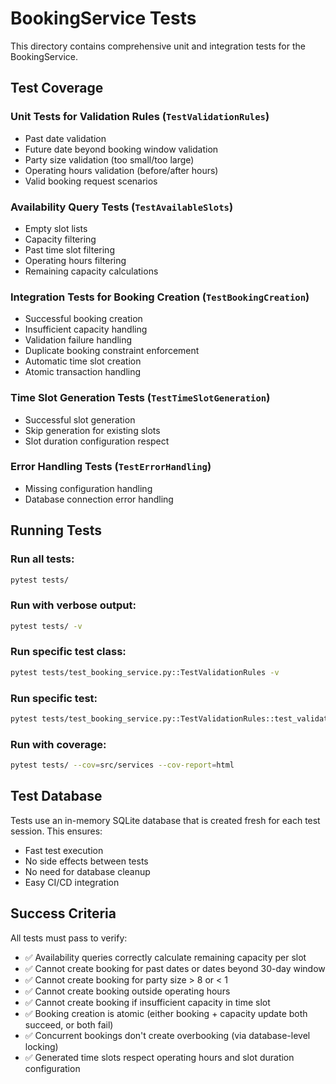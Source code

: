 # BookingService Tests

This directory contains comprehensive unit and integration tests for the BookingService.

## Test Coverage

### Unit Tests for Validation Rules (`TestValidationRules`)
- Past date validation
- Future date beyond booking window validation
- Party size validation (too small/too large)
- Operating hours validation (before/after hours)
- Valid booking request scenarios

### Availability Query Tests (`TestAvailableSlots`)
- Empty slot lists
- Capacity filtering
- Past time slot filtering
- Operating hours filtering
- Remaining capacity calculations

### Integration Tests for Booking Creation (`TestBookingCreation`)
- Successful booking creation
- Insufficient capacity handling
- Validation failure handling
- Duplicate booking constraint enforcement
- Automatic time slot creation
- Atomic transaction handling

### Time Slot Generation Tests (`TestTimeSlotGeneration`)
- Successful slot generation
- Skip generation for existing slots
- Slot duration configuration respect

### Error Handling Tests (`TestErrorHandling`)
- Missing configuration handling
- Database connection error handling

## Running Tests

### Run all tests:
```bash
pytest tests/
```

### Run with verbose output:
```bash
pytest tests/ -v
```

### Run specific test class:
```bash
pytest tests/test_booking_service.py::TestValidationRules -v
```

### Run specific test:
```bash
pytest tests/test_booking_service.py::TestValidationRules::test_validate_past_date -v
```

### Run with coverage:
```bash
pytest tests/ --cov=src/services --cov-report=html
```

## Test Database

Tests use an in-memory SQLite database that is created fresh for each test session. This ensures:
- Fast test execution
- No side effects between tests
- No need for database cleanup
- Easy CI/CD integration

## Success Criteria

All tests must pass to verify:
- ✅ Availability queries correctly calculate remaining capacity per slot
- ✅ Cannot create booking for past dates or dates beyond 30-day window
- ✅ Cannot create booking for party size > 8 or < 1
- ✅ Cannot create booking outside operating hours
- ✅ Cannot create booking if insufficient capacity in time slot
- ✅ Booking creation is atomic (either booking + capacity update both succeed, or both fail)
- ✅ Concurrent bookings don't create overbooking (via database-level locking)
- ✅ Generated time slots respect operating hours and slot duration configuration
